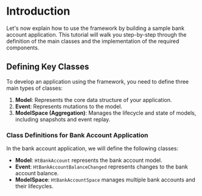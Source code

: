 # Introduction

Let's now explain how to use the framework by building a sample bank account application. This tutorial will walk you step-by-step through the definition of the main classes and the implementation of the required components.

## Defining Key Classes

To develop an application using the framework, you need to define three main types of classes:

1. **Model**: Represents the core data structure of your application.
2. **Event**: Represents mutations to the model.
3. **ModelSpace (Aggregation)**: Manages the lifecycle and state of models, including snapshots and event replay.

### Class Definitions for Bank Account Application

In the bank account application, we will define the following classes:

- **Model**: `HtBankAccount` represents the bank account model.
- **Event**: `HtBankAccountBalanceChanged` represents changes to the bank account balance.
- **ModelSpace**: `HtBankAccountSpace` manages multiple bank accounts and their lifecycles.
